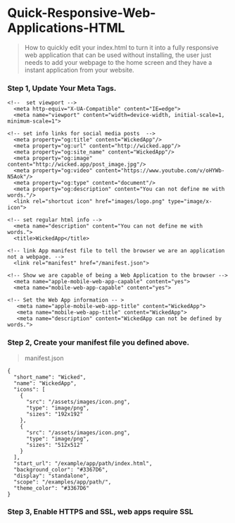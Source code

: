# Quick-Responsive-Web-Applications-HTML   
>How to quickly edit your index.html to turn it into a fully responsive web application that can be used without installing, the user just needs to add your webpage to the home screen and they have a instant application from your website.
    
### Step 1, Update Your Meta Tags. 
```
<!--  set viewport -->
  <meta http-equiv="X-UA-Compatible" content="IE=edge">
  <meta name="viewport" content="width=device-width, initial-scale=1, minimum-scale=1">

<!-- set info links for social media posts  -->
  <meta property="og:title" content="WickedApp"/>
  <meta property="og:url" content="http://wicked.app"/>
  <meta property="og:site_name" content="WickedApp"/>
  <meta property="og:image" content="http://wicked.app/post_image.jpg"/>
  <meta property="og:video" content="https://www.youtube.com/v/oHYWb-N5Aok"/>
  <meta property="og:type" content="document"/>
  <meta property="og:description" content="You can not define me with words."/>
  <link rel="shortcut icon" href="images/logo.png" type="image/x-icon">

<!-- set regular html info -->
  <meta name="description" content="You can not define me with words.">
  <title>WickedApp</title>

<!-- link App manifest file to tell the browser we are an application not a webpage. -->
  <link rel="manifest" href="/manifest.json">
 
<!-- Show we are capable of being a Web Application to the browser -->
  <meta name="apple-mobile-web-app-capable" content="yes">
  <meta name="mobile-web-app-capable" content="yes">

<!-- Set the Web App information -- >
   <meta name="apple-mobile-web-app-title" content="WickedApp">
   <meta name="mobile-web-app-title" content="WickedApp">
   <meta name="description" content="WickedApp can not be defined by words.">
```
   
### Step 2, Create your manifest file you defined above.    
> manifest.json
```
{
  "short_name": "Wicked",
  "name": "WickedApp",
  "icons": [
    {
      "src": "/assets/images/icon.png",
      "type": "image/png",
      "sizes": "192x192"
    },
    {
      "src": "/assets/images/icon.png",
      "type": "image/png",
      "sizes": "512x512"
    }
  ],
  "start_url": "/example/app/path/index.html",
  "background_color": "#3367D6",
  "display": "standalone",
  "scope": "/examples/app/path/",
  "theme_color": "#3367D6"
}
``` 
 
### Step 3, Enable HTTPS and SSL, web apps require SSL 
